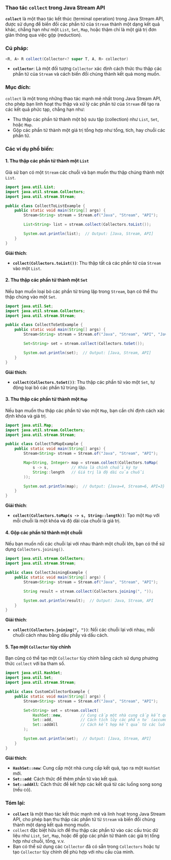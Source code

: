 ### Thao tác `collect` trong Java Stream API

**`collect`** là một thao tác kết thúc (terminal operation) trong Java Stream API, được sử dụng để biến đổi các phần tử của `Stream` thành một dạng kết quả khác, chẳng hạn như một `List`, `Set`, `Map`, hoặc thậm chí là một giá trị đơn giản thông qua việc gộp (reduction).

### Cú pháp:
```java
<R, A> R collect(Collector<? super T, A, R> collector)
```

- **`collector`**: Là một đối tượng `Collector` xác định cách thức thu thập các phần tử của `Stream` và cách biến đổi chúng thành kết quả mong muốn.

### Mục đích:
`collect` là một trong những thao tác mạnh mẽ nhất trong Java Stream API, cho phép bạn linh hoạt thu thập và xử lý các phần tử của `Stream` để tạo ra các kết quả phức tạp, chẳng hạn như:
- Thu thập các phần tử thành một bộ sưu tập (collection) như `List`, `Set`, hoặc `Map`.
- Gộp các phần tử thành một giá trị tổng hợp như tổng, tích, hay chuỗi các phần tử.

### Các ví dụ phổ biến:

#### 1. Thu thập các phần tử thành một `List`
Giả sử bạn có một `Stream` các chuỗi và bạn muốn thu thập chúng thành một `List`.

```java
import java.util.List;
import java.util.stream.Collectors;
import java.util.stream.Stream;

public class CollectToListExample {
    public static void main(String[] args) {
        Stream<String> stream = Stream.of("Java", "Stream", "API");

        List<String> list = stream.collect(Collectors.toList());

        System.out.println(list);  // Output: [Java, Stream, API]
    }
}
```

**Giải thích**:
- **`collect(Collectors.toList())`**: Thu thập tất cả các phần tử của `Stream` vào một `List`.

#### 2. Thu thập các phần tử thành một `Set`
Nếu bạn muốn loại bỏ các phần tử trùng lặp trong `Stream`, bạn có thể thu thập chúng vào một `Set`.

```java
import java.util.Set;
import java.util.stream.Collectors;
import java.util.stream.Stream;

public class CollectToSetExample {
    public static void main(String[] args) {
        Stream<String> stream = Stream.of("Java", "Stream", "API", "Java");

        Set<String> set = stream.collect(Collectors.toSet());

        System.out.println(set);  // Output: [Java, Stream, API]
    }
}
```

**Giải thích**:
- **`collect(Collectors.toSet())`**: Thu thập các phần tử vào một `Set`, tự động loại bỏ các phần tử trùng lặp.

#### 3. Thu thập các phần tử thành một `Map`
Nếu bạn muốn thu thập các phần tử vào một `Map`, bạn cần chỉ định cách xác định khóa và giá trị.

```java
import java.util.Map;
import java.util.stream.Collectors;
import java.util.stream.Stream;

public class CollectToMapExample {
    public static void main(String[] args) {
        Stream<String> stream = Stream.of("Java", "Stream", "API");

        Map<String, Integer> map = stream.collect(Collectors.toMap(
            s -> s,          // Khóa là chính chuỗi ký tự
            String::length   // Giá trị là độ dài của chuỗi
        ));

        System.out.println(map);  // Output: {Java=4, Stream=6, API=3}
    }
}
```

**Giải thích**:
- **`collect(Collectors.toMap(s -> s, String::length))`**: Tạo một `Map` với mỗi chuỗi là một khóa và độ dài của chuỗi là giá trị.

#### 4. Gộp các phần tử thành một chuỗi
Nếu bạn muốn nối các chuỗi lại với nhau thành một chuỗi lớn, bạn có thể sử dụng `Collectors.joining()`.

```java
import java.util.stream.Collectors;
import java.util.stream.Stream;

public class CollectJoiningExample {
    public static void main(String[] args) {
        Stream<String> stream = Stream.of("Java", "Stream", "API");

        String result = stream.collect(Collectors.joining(", "));

        System.out.println(result);  // Output: Java, Stream, API
    }
}
```

**Giải thích**:
- **`collect(Collectors.joining(", "))`**: Nối các chuỗi lại với nhau, mỗi chuỗi cách nhau bằng dấu phẩy và dấu cách.

#### 5. Tạo một `Collector` tùy chỉnh
Bạn cũng có thể tạo một `Collector` tùy chỉnh bằng cách sử dụng phương thức `collect` với ba tham số.

```java
import java.util.HashSet;
import java.util.Set;
import java.util.stream.Stream;

public class CustomCollectorExample {
    public static void main(String[] args) {
        Stream<String> stream = Stream.of("Java", "Stream", "API");

        Set<String> set = stream.collect(
            HashSet::new,        // Cung cấp một nhà cung cấp kết quả (supplier)
            Set::add,            // Cách tích lũy các phần tử (accumulator)
            Set::addAll          // Cách kết hợp kết quả từ các luồng song song (combiner)
        );

        System.out.println(set);  // Output: [Java, Stream, API]
    }
}
```

**Giải thích**:
- **`HashSet::new`**: Cung cấp một nhà cung cấp kết quả, tạo ra một `HashSet` mới.
- **`Set::add`**: Cách thức để thêm phần tử vào kết quả.
- **`Set::addAll`**: Cách thức để kết hợp các kết quả từ các luồng song song (nếu có).

### Tóm lại:
- **`collect`** là một thao tác kết thúc mạnh mẽ và linh hoạt trong Java Stream API, cho phép bạn thu thập các phần tử từ `Stream` và biến đổi chúng thành một dạng kết quả mong muốn.
- `collect` đặc biệt hữu ích để thu thập các phần tử vào các cấu trúc dữ liệu như `List`, `Set`, `Map`, hoặc để gộp các phần tử thành các giá trị tổng hợp như chuỗi, tổng, v.v.
- Bạn có thể sử dụng các `Collector` đã có sẵn trong `Collectors` hoặc tự tạo `Collector` tùy chỉnh để phù hợp với nhu cầu của mình.